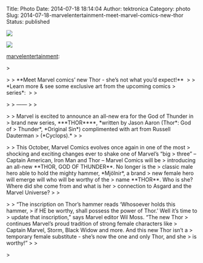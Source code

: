 Title: Photo
Date: 2014-07-18 18:14:04
Author: tektronica
Category: photo
Slug: 2014-07-18-marvelentertainment-meet-marvel-comics-new-thor
Status: published

![](http://67.media.tumblr.com/7fb9fe3f7e68f566b3bf12ef1e6191f7/tumblr_n8rgg6kOwL1rw6hzpo1_1280.jpg)

![](http://66.media.tumblr.com/e0150c91a815ca9f6509dd029be5bead/tumblr_n8rgg6kOwL1rw6hzpo2_1280.jpg)

[marvelentertainment](http://marvelentertainment.tumblr.com/post/91855719902/meet-marvel-comics-new-thor-shes-not-what):

</p>
<p>
> </p>
>
> **Meet Marvel comics’ new Thor - she’s not what you’d expect!**   
>   
> *Learn more & see some exclusive art from the upcoming comics
> series*: <http://bit.ly/1ymF6LN>
>
> </p>
>
> ——
>
> </p>
>
> Marvel is excited to announce an all-new era for the God of Thunder in
> brand new series, ***THOR****, *written by Jason Aaron (Thor*: God of
> Thunder*, *Original Sin*) complimented with art from Russell Dauterman
> (*Cyclops).*
>
> </p>
>
> This October, Marvel Comics evolves once again in one of the most
> shocking and exciting changes ever to shake one of Marvel’s “big
> three” – Captain American, Iron Man and Thor – Marvel Comics will be
> introducing an all-new **THOR, GOD OF THUNDER**. No longer is the
> classic male hero able to hold the mighty hammer, *Mjölnir*, a brand
> new female hero will emerge will who will be worthy of the
> name **THOR**. Who is she? Where did she come from and what is her
> connection to Asgard and the Marvel Universe?
>
> </p>
>
> “The inscription on Thor’s hammer reads ‘Whosoever holds this hammer,
> if HE be worthy, shall possess the power of Thor.’ Well it’s time to
> update that inscription,” says Marvel editor Wil Moss. “The new Thor
> continues Marvel’s proud tradition of strong female characters like
> Captain Marvel, Storm, Black Widow and more. And this new Thor isn’t a
> temporary female substitute - she’s now the one and only Thor, and she
> is worthy!”
>
> </p>
> <p>

</p>

</p>

